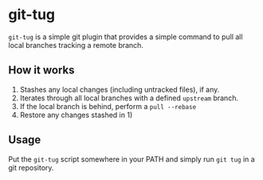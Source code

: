 # git-tug

`git-tug` is a simple git plugin that provides a simple command to pull all local branches tracking a remote branch.

## How it works

1. Stashes any local changes (including untracked files), if any.
2. Iterates through all local branches with a defined `upstream` branch.
3. If the local branch is behind, perform a `pull --rebase`
4. Restore any changes stashed in 1) 

## Usage

Put the `git-tug` script somewhere in your PATH and simply run `git tug` in a git repository.
